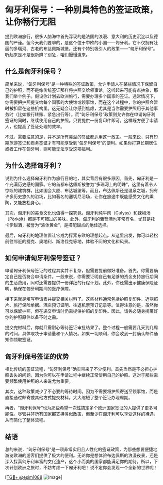 # 匈牙利保号：一种别具特色的签证政策，让你畅行无阻

提到欧洲旅行，很多人脑海中首先浮现的是法国的浪漫、意大利的历史沉淀以及德国的严谨。但今天我们要聊的，是这个位于中欧的小国——匈牙利。它不仅拥有壮丽的多瑙河、古老的布达佩斯城堡，还有个特别吸引人的政策——“匈牙利保号”。听起来是不是很新鲜？别急，咱们慢慢道来。

## 什么是匈牙利保号？

简单来说，“匈牙利保号”是一种特殊的签证政策，允许申请人在某些情况下保留自己的护照，而不是像传统签证那样将护照交给领事馆。这听起来可能有点抽象，那我们举个例子。假设你计划去欧洲旅行，需要办理多个国家的签证。通常情况下，你需要把护照提交给每个国家的大使馆或领事馆，而在这个过程中，你的护照会暂时被扣留在这些机构里。这无疑会让你感到焦虑，尤其是当你需要护照用于其他事务时（比如银行转账、紧急出行等）。而“匈牙利保号”政策则允许你在申请匈牙利签证的同时，继续使用自己的护照，只要提供一份复印件即可。这样既方便了申请人，也提高了签证处理的效率。

不过，需要注意的是，并不是所有类型的签证都适用这一政策。一般来说，只有短期旅游签证和商务签证才有可能享受到“匈牙利保号”的便利。如果你打算长期居住或者工作在匈牙利，则可能无法享受这项福利。

## 为什么选择匈牙利？

说到为什么选择匈牙利作为旅行目的地，其实背后有很多原因。首先，匈牙利是一个充满历史感的国家。它的首都布达佩斯被誉为“多瑙河上的明珠”，这里有着令人惊叹的建筑群，比如国会大厦、布达城堡等。而且，布达佩斯还是温泉之城，拥有许多历史悠久的浴场，比如著名的塞切尼浴场，让你在旅途中既能感受文化的熏陶，又能放松身心。

其次，匈牙利的美食文化也值得一探究竟。匈牙利炖牛肉（Gulyás）和辣椒汤（Pörkölt）都是不可错过的美味。此外，匈牙利的葡萄酒也非常有名，尤其是托卡伊甜酒，被誉为“液体黄金”，是搭配甜点的绝佳选择。

最后，匈牙利的地理位置让它成为探索东欧的理想起点。从这里出发，你可以轻松前往邻近的捷克、奥地利、斯洛伐克等地，体验不同的文化和风景。

## 如何申请匈牙利保号签证？

申请匈牙利保号签证的过程其实并不复杂，但需要提前做好准备。首先，你需要确定自己是否符合申请条件。一般来说，你需要证明自己有足够的资金支持旅行期间的生活费用，同时还需要提供一份详细的行程计划。此外，你还需出示健康保险证明，确保在匈牙利期间的医疗保障。

接下来就是填写申请表并提交相关材料了。这些材料通常包括护照复印件、近期照片、旅行保险单据、酒店预订证明、往返机票预订记录等。值得注意的是，虽然你可以保留护照，但在递交申请时仍需提供护照的复印件。因此，请务必随身携带好你的护照原件以备不时之需。

提交完材料后，你就只需耐心等待签证审批结果了。整个过程一般需要几天到几周的时间，具体取决于申请量和个人情况。如果一切顺利，你会收到一封确认邮件通知你领取签证。

## 匈牙利保号签证的优势

相比传统的签证流程，“匈牙利保号”确实带来了不少便利。首先当然是不必担心护照丢失的问题，因为你可以在申请过程中继续正常使用自己的护照。这对于那些需要频繁使用护照的人来说尤为重要。

其次，这种政策减少了不必要的等待时间。因为不需要将护照寄送至领事馆，而是直接通过邮寄或其他方式提交材料，大大缩短了整个签证办理周期。

再者，“匈牙利保号”也为那些希望一次性搞定多个欧洲国家签证的人提供了更多可能性。尽管并非所有国家都支持类似政策，但至少在匈牙利可以享受这样的待遇，从而简化了整体流程。

## 结语

总的来说，“匈牙利保号”是一项非常实用且人性化的签证政策，为那些想要便捷地游览欧洲的游客们提供了极大的便利。无论你是想体验布达佩斯的浪漫夜景，还是深入探索匈牙利丰富的文化遗产，这个小而美的国家都能满足你的期待。所以，下次计划欧洲之旅时，不妨考虑一下匈牙利吧！说不定你会发现一个全新的世界呢！

[[TG💪+ @esim1088](https://t.me/s/esim1088) ![Image](https://i.postimg.cc/4NQfJmqS/Snipaste-2025-05-13-00-14-12.png)]